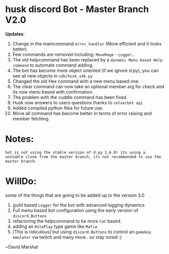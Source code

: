 
# husk discord Bot - Master Branch V2.0

__**Updates**__:
1. Change in the maincommand `error_handler` (More efficient and it looks better)
2. Few commands are removed including: `MoveRage` - `Logger`..
3. The old helpcommand has been replaced by a  `dynamic Menu based Help command` to automate command adding.
4. The bot has become more object oriented (if we ignore d.py), you can see all new objects in `sdk/husk_sdk.py`
5. Changed the old Hex command with a new menu based one.
6. The clear command can now take an optional member arg for check and its now menu based with confirmation.
7. The problem with the cuddle command has been fixed.
8. Husk now answers to users questions thanks to `celverbot api`
9. Added compiled python files for future use.
10. Move all command has become better in terms of error raising and member fetching.

# Notes:
`bot is not using the stable version of d.py 1.6.0! its using a unstable clone from the master branch, its not recommended to use the master branch.`



# WillDo:
some of the things that are going to be added up to the version 3.0
1. guild based `Logger` for the bot with advanced logging dynamics
2. Full menu based bot configuration using the early version of `discord.Buttons`
3. refactoring the helpcommand to be more `Cat` based.
4. adding an `RolePlay` type game like `Mafia`.
5. [This is ridiculous] but using `discord.Buttons` to control an `gameboy emulator` via twitch
and many more..
so stay tuned :)

~David Marshal
